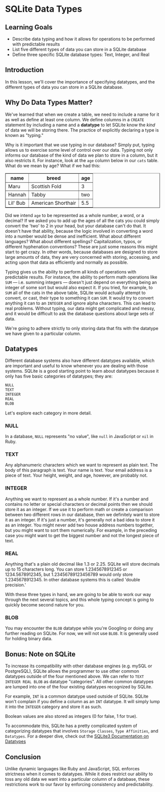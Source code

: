 # SQLite Data Types

## Learning Goals

- Describe data typing and how it allows for operations to be performed with
  predictable results
- List five different types of data you can store in a SQLite database
- Define three specific SQLite database types: Text, Integer, and Real

## Introduction

In this lesson, we'll cover the importance of specifying datatypes, and the
different types of data you can store in a SQLite database.

## Why Do Data Types Matter?

We've learned that when we create a table, we need to include a name for it as
well as define at least one column. We define columns in a `CREATE` statement by
including a name and a **datatype** to let SQLite know the _kind_ of data we will
be storing there. The practice of explicitly declaring a type is known as
"typing."

Why is it important that we use typing in our database? Simply put, typing
allows us to exercise some level of control over our data. Typing not only
informs our database of the kind of data we plan to store in a column, but it
also restricts it. For instance, look at the `age` column below in our `cats`
table. What do we mean by age? What if we had this:

<table border="1" cellpadding="4" cellspacing="0">
  <tr>
    <th>name</th>
    <th>breed</th>
    <th>age</th>
  </tr>
  
  <tr>
    <td>Maru</td>
    <td>Scottish Fold</td>
    <td>3</td>
  </tr>
  <tr>
    <td>Hannah</td>
    <td>Tabby</td>
    <td>two</td>
  </tr>
  <tr>
    <td>Lil' Bub</td>
    <td>American Shorthair</td>
    <td>5.5</td>
  </tr>
</table>

Did we intend `age` to be represented as a whole number, a word, or a decimal?
If we asked you to add up the ages of all the cats you could simply convert the
'two' to 2 in your head, but your database can't do that. It doesn't have that
ability, because the logic involved in converting a word into a number would be
dense and inefficient. What about different languages? What about different
spellings? Capitalization, typos, or different hyphenation conventions? These
are just some reasons this might start to get crazy. In other words, because
databases are designed to store large amounts of data, they are very concerned
with storing, accessing, and acting upon that data as efficiently and normally
as possible.

Typing gives us the ability to perform all kinds of operations with predictable
results. For instance, the ability to perform math operations like `SUM` &mdash;
i.e. summing integers &mdash; doesn't just depend on everything being an integer
of some sort but would also expect it. If you tried, for example, to `SUM` all
of the cats in the above table, SQLite would actually attempt to convert, or
cast, their type to something it can `SUM`. It would try to convert anything it
can to an `INTEGER` and ignore alpha characters. This can lead to real problems.
Without typing, our data might get complicated and messy, and it would be
difficult to ask the database questions about large sets of data.

We're going to adhere strictly to only storing data that fits with the datatype
we have given to a particular column.

## Datatypes

Different database systems also have different datatypes available, which are
important and useful to know whenever you are dealing with those systems. SQLite
is a good starting point to learn about datatypes because it only has five basic
categories of datatypes; they are:

```txt
NULL
TEXT
INTEGER
REAL
BLOB
```

Let's explore each category in more detail.

### NULL

In a database, `NULL` represents "no value", like `null` in JavaScript or `nil`
in Ruby.

### TEXT

Any alphanumeric characters which we want to represent as plain text. The body
of this paragraph is text. Your name is text. Your email address is a piece of
text. Your height, weight, and age, however, are probably not.

### INTEGER

Anything we want to represent as a whole number. If it's a number and contains
no letter or special characters or decimal points then we should store it as an
integer. If we use it to perform math or create a comparison between two
different rows in our database, then we definitely want to store it as an
integer. If it's just a number, it's generally not a bad idea to store it as an
integer. You might never add two house address numbers together, but you might
want to sort them numerically. For example, in the preceding case you might want
to get the biggest number and not the longest piece of text.

### REAL

Anything that's a plain old decimal like 1.3 or 2.25. SQLite will store decimals
up to 15 characters long. You can store 1.2345678912345 or 1234.5678912345, but
1.23456789123456789 would only store 1.2345678912345. In other database systems
this is called 'double precision.'

With these three types in hand, we are going to be able to work our way through
the next several topics, and this whole typing concept is going to quickly
become second nature for you.

### BLOB

You may encounter the `BLOB` datatype while you're Googling or doing any further
reading on SQLite. For now, we will not use `BLOB`. It is generally used for
holding binary data.

## Bonus: Note on SQLite

To increase its compatibility with other database engines (e.g. mySQL or
PostgreSQL), SQLite allows the programmer to use other common datatypes outside
of the four mentioned above. We can refer to `TEXT INTEGER REAL BLOB` as
datatype "categories". All other common datatypes are lumped into one of the
four existing datatypes recognized by SQLite.

For example, `INT` is a common datatype used outside of SQLite. SQLite won't
complain if you define a column as an `INT` datatype. It will simply lump it
into the `INTEGER` category and store it as such.

Boolean values are also stored as integers (0 for false, 1 for true).

To accommodate this, SQLite has a pretty complicated system of categorizing
datatypes that involves `Storage Classes`, `Type Affinities`, and `Datatypes`.
For a deeper dive, check out the
[SQLite3 Documentation on Datatypes](http://www.sqlite.org/datatype3.html)

## Conclusion

Unlike dynamic languages like Ruby and JavaScript, SQL enforces strictness when
it comes to datatypes. While it does restrict our ability to toss any old data
we want into a particular column of a database, these restrictions work to our
favor by enforcing consistency and predictability.
